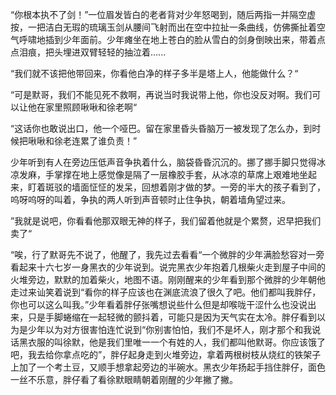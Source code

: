 “你根本执不了剑！”一位眉发皆白的老者背对少年怒喝到，随后两指一并隔空虚按，一把洁白无瑕的琉璃玉剑从腰间飞射而出在空中拉扯一条曲线，仿佛撕扯着空气呼啸地插到少年面前。少年瘫坐在地上苍白的脸从雪白的剑身倒映出来，带着点点泪痕，把头埋进双臂轻轻的抽泣着......

“我们就不该把他带回来，你看他白净的样子多半是塔上人，他能做什么？“

“可是默哥，我们不能见死不救啊，再说当时我说带上他，你也没反对啊。我们可以让他在家里照顾啾啾和徐老啊“

“这话你也敢说出口，他一个哑巴。留在家里昏头昏脑万一被发现了怎么办，到时候把啾啾和徐老连累了谁负责！”

少年听到有人在旁边压低声音争执着什么，脑袋昏昏沉沉的。挪了挪手脚只觉得冰凉发麻，手掌撑在地上感觉像是隔了一层橡胶手套，从冰凉的草席上艰难地坐起来，盯着斑驳的墙面怔怔的发呆，回想着刚才做的梦。一旁的半大的孩子看到了，呜呀呜呀的叫着，争执的两人听到声音顿时止住争执，朝着墙角望过来。

”我就是说吧，你看看他那双眼无神的样子，我们留着他就是个累赘，迟早把我们卖了“

“唉，行了默哥先不说了，他醒了，我先过去看看“一个微胖的少年满脸愁容对一旁看起来十六七岁一身黑衣的少年说到。说完黑衣少年抱着几根柴火走到屋子中间的火堆旁边，默默的加着柴火，地图不语。刚刚醒来的少年看到那个微胖的少年朝他走过来讪笑着说到“看你的样子应该也在渊底流浪了很久了吧。他们都叫我胖仔，你也可以这么叫我。”少年看着胖仔张嘴想说些什么但是却喉咙干涩什么也没说出来，只是手脚蜷缩在一起轻微的颤抖着，可能只是因为天气实在太冷。胖仔看到以为是少年以为对方很害怕连忙说到“你别害怕怕，我们不是坏人，刚才那个和我说话黑衣服的叫徐默，他是我们里唯一一个有姓的人，我们都叫他默哥。你应该饿了吧，我去给你拿点吃的”，胖仔起身走到火堆旁边，拿着两根树枝从烧红的铁架子上加了一个考土豆，又顺手想拿起旁边的半碗水。黑衣少年扬起手挡住胖仔，面色一丝不乐意，胖仔看了看徐默眼睛朝着刚醒的少年撇了撇。





